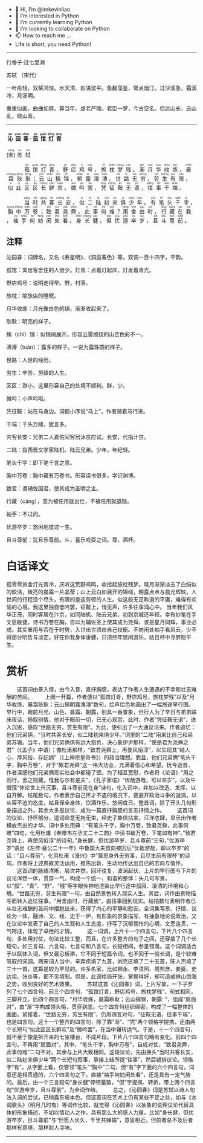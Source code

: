 - 👋 Hi, I’m @imkevinliao
- 👀 I’m interested in Python
- 🌱 I’m currently learning Python
- 💞️ I’m looking to collaborate on Python
- 📫 How to reach me ...
- Life is short, you need Python!

<!---
imkevinliao/imkevinliao is a ✨ special ✨ repository because its `README.md` (this file) appears on your GitHub profile.
You can click the Preview link to take a look at your changes.
--->

---
行香子·过七里濑

苏轼 〔宋代〕

一叶舟轻，双桨鸿惊。水天清、影湛波平。鱼翻藻鉴，鹭点烟汀。过沙溪急，霜溪冷，月溪明。

重重似画，曲曲如屏。算当年、虚老严陵。君臣一梦，今古空名。但远山长，云山乱，晓山青。

---

<h4 class="card-title mr-1"><ruby>&nbsp;沁&nbsp;<rt>qìn</rt>&nbsp;园&nbsp;<rt>yuán</rt>&nbsp;春&nbsp;<rt>chūn</rt>·<rt class="symbol"> </rt>&nbsp;孤&nbsp;<rt>gū</rt>&nbsp;馆&nbsp;<rt>guǎn</rt>&nbsp;灯&nbsp;<rt>dēng</rt>&nbsp;青&nbsp;<rt>qīng</rt></ruby></h4>
<p class="card-subtitle mb-2 text-muted mr-1"> (<span><ruby>宋<rt>sòng</rt></ruby></span>)<span><ruby>&nbsp;苏&nbsp;<rt>sū</rt>&nbsp;轼&nbsp;<rt>shì</rt></ruby></span></p>
<div><p class="norm py-content"><ruby>&nbsp;　&nbsp;<rt> </rt>&nbsp;　&nbsp;<rt> </rt>&nbsp;孤&nbsp;<rt>gū</rt>&nbsp;馆&nbsp;<rt>guǎn</rt>&nbsp;灯&nbsp;<rt>dēng</rt>&nbsp;青&nbsp;<rt>qīng</rt>，<rt class="symbol"> </rt>&nbsp;野&nbsp;<rt>yě</rt>&nbsp;店&nbsp;<rt>diàn</rt>&nbsp;鸡&nbsp;<rt>jī</rt>&nbsp;号&nbsp;<rt>háo</rt>，<rt class="symbol"> </rt>&nbsp;旅&nbsp;<rt>lǚ</rt>&nbsp;枕&nbsp;<rt>zhěn</rt>&nbsp;梦&nbsp;<rt>mèng</rt>&nbsp;残&nbsp;<rt>cán</rt>。<rt class="symbol"> </rt>&nbsp;渐&nbsp;<rt>jiàn</rt>&nbsp;月&nbsp;<rt>yuè</rt>&nbsp;华&nbsp;<rt>huá</rt>&nbsp;收&nbsp;<rt>shōu</rt>&nbsp;练&nbsp;<rt>liàn</rt>，<rt class="symbol"> </rt>&nbsp;晨&nbsp;<rt>chén</rt>&nbsp;霜&nbsp;<rt>shuāng</rt>&nbsp;耿&nbsp;<rt>gěng</rt>&nbsp;耿&nbsp;<rt>gěng</rt>；<rt class="symbol"> </rt>&nbsp;云&nbsp;<rt>yún</rt>&nbsp;山&nbsp;<rt>shān</rt>&nbsp;摛&nbsp;<rt>chī</rt>&nbsp;锦&nbsp;<rt>jǐn</rt>，<rt class="symbol"> </rt>&nbsp;朝&nbsp;<rt>zhāo</rt>&nbsp;露&nbsp;<rt>lù</rt>&nbsp;漙&nbsp;<rt>tuán</rt>&nbsp;漙&nbsp;<rt>tuán</rt>。<rt class="symbol"> </rt>&nbsp;世&nbsp;<rt>shì</rt>&nbsp;路&nbsp;<rt>lù</rt>&nbsp;无&nbsp;<rt>wú</rt>&nbsp;穷&nbsp;<rt>qióng</rt>，<rt class="symbol"> </rt>&nbsp;劳&nbsp;<rt>láo</rt>&nbsp;生&nbsp;<rt>shēng</rt>&nbsp;有&nbsp;<rt>yǒu</rt>&nbsp;限&nbsp;<rt>xiàn</rt>，<rt class="symbol"> </rt>&nbsp;似&nbsp;<rt>sì</rt>&nbsp;此&nbsp;<rt>cǐ</rt>&nbsp;区&nbsp;<rt>qū</rt>&nbsp;区&nbsp;<rt>qū</rt>&nbsp;长&nbsp;<rt>cháng</rt>&nbsp;鲜&nbsp;<rt>xiān</rt>&nbsp;欢&nbsp;<rt>huān</rt>。<rt class="symbol"> </rt>&nbsp;微&nbsp;<rt>wēi</rt>&nbsp;吟&nbsp;<rt>yín</rt>&nbsp;罢&nbsp;<rt>bà</rt>，<rt class="symbol"> </rt>&nbsp;凭&nbsp;<rt>píng</rt>&nbsp;征&nbsp;<rt>zhēng</rt>&nbsp;鞍&nbsp;<rt>ān</rt>&nbsp;无&nbsp;<rt>wú</rt>&nbsp;语&nbsp;<rt>yǔ</rt>，<rt class="symbol"> </rt>&nbsp;往&nbsp;<rt>wǎng</rt>&nbsp;事&nbsp;<rt>shì</rt>&nbsp;千&nbsp;<rt>qiān</rt>&nbsp;端&nbsp;<rt>duān</rt>。<rt class="symbol"> </rt></ruby></p><p class="norm py-content"><ruby>&nbsp;　&nbsp;<rt> </rt>&nbsp;　&nbsp;<rt> </rt>&nbsp;当&nbsp;<rt>dāng</rt>&nbsp;时&nbsp;<rt>shí</rt>&nbsp;共&nbsp;<rt>gòng</rt>&nbsp;客&nbsp;<rt>kè</rt>&nbsp;长&nbsp;<rt>cháng</rt>&nbsp;安&nbsp;<rt>ān</rt>，<rt class="symbol"> </rt>&nbsp;似&nbsp;<rt>sì</rt>&nbsp;二&nbsp;<rt>èr</rt>&nbsp;陆&nbsp;<rt>lù</rt>&nbsp;初&nbsp;<rt>chū</rt>&nbsp;来&nbsp;<rt>lái</rt>&nbsp;俱&nbsp;<rt>jù</rt>&nbsp;少&nbsp;<rt>shào</rt>&nbsp;年&nbsp;<rt>nián</rt>。<rt class="symbol"> </rt>&nbsp;有&nbsp;<rt>yǒu</rt>&nbsp;笔&nbsp;<rt>bǐ</rt>&nbsp;头&nbsp;<rt>tóu</rt>&nbsp;千&nbsp;<rt>qiān</rt>&nbsp;字&nbsp;<rt>zì</rt>，<rt class="symbol"> </rt>&nbsp;胸&nbsp;<rt>xiōng</rt>&nbsp;中&nbsp;<rt>zhōng</rt>&nbsp;万&nbsp;<rt>wàn</rt>&nbsp;卷&nbsp;<rt>juàn</rt>；<rt class="symbol"> </rt>&nbsp;致&nbsp;<rt>zhì</rt>&nbsp;君&nbsp;<rt>jūn</rt>&nbsp;尧&nbsp;<rt>yáo</rt>&nbsp;舜&nbsp;<rt>shùn</rt>，<rt class="symbol"> </rt>&nbsp;此&nbsp;<rt>cǐ</rt>&nbsp;事&nbsp;<rt>shì</rt>&nbsp;何&nbsp;<rt>hé</rt>&nbsp;难&nbsp;<rt>nán</rt>？<rt class="symbol"> </rt>&nbsp;用&nbsp;<rt>yòng</rt>&nbsp;舍&nbsp;<rt>shě</rt>&nbsp;由&nbsp;<rt>yóu</rt>&nbsp;时&nbsp;<rt>shí</rt>，<rt class="symbol"> </rt>&nbsp;行&nbsp;<rt>xíng</rt>&nbsp;藏&nbsp;<rt>cáng</rt>&nbsp;在&nbsp;<rt>zài</rt>&nbsp;我&nbsp;<rt>wǒ</rt>，<rt class="symbol"> </rt>&nbsp;袖&nbsp;<rt>xiù</rt>&nbsp;手&nbsp;<rt>shǒu</rt>&nbsp;何&nbsp;<rt>hé</rt>&nbsp;妨&nbsp;<rt>fáng</rt>&nbsp;闲&nbsp;<rt>xián</rt>&nbsp;处&nbsp;<rt>chù</rt>&nbsp;看&nbsp;<rt>kàn</rt>。<rt class="symbol"> </rt>&nbsp;身&nbsp;<rt>shēn</rt>&nbsp;长&nbsp;<rt>cháng</rt>&nbsp;健&nbsp;<rt>jiàn</rt>，<rt class="symbol"> </rt>&nbsp;但&nbsp;<rt>dàn</rt>&nbsp;优&nbsp;<rt>yōu</rt>&nbsp;游&nbsp;<rt>yóu</rt>&nbsp;卒&nbsp;<rt>zú</rt>&nbsp;岁&nbsp;<rt>suì</rt>，<rt class="symbol"> </rt>&nbsp;且&nbsp;<rt>qiě</rt>&nbsp;斗&nbsp;<rt>dòu</rt>&nbsp;尊&nbsp;<rt>zūn</rt>&nbsp;前&nbsp;<rt>qián</rt>。<rt class="symbol"> </rt></ruby></p></div>

## 注释

沁园春：词牌名，又名《寿星明》、《洞庭春色》等。双调一百十四字，平韵。

孤馆：寓居客舍住的人很少。灯青：点着灯起床，灯发着青光。

野店鸡号：说明走得早。野，村落。

旅枕：喻旅店的睡眠。

月华收练：月光像白色的绢，渐渐收起来了。

耿耿：明亮的样子。

摛（chī）锦：似锦缎展开。形容云雾缭绕的山峦色彩不一。

溥溥（tuán）：露多的样子。一说为露珠圆的样子。

世路：人世的经历。

劳生：辛苦、劳碌的人生。

区区：渺小，这里形容自己的处境不顺利。鲜，少。

微吟：小声吟哦。

凭征鞍：站在马身边。词题小序说“马上”，作者骑着马行进。

千端：千头万绪，犹言多。

共客长安：兄弟二人嘉佑间客居沐京应试。长安，代指汁京。

二陆：指西晋文学家陆机、陆云兄弟。少年，年纪轻。

笔头千字：即下笔千言之意。

胸中万卷：胸中藏有万卷书。形容读书很多，学识渊博。

致君：谓辅佐国君，使其成为圣明之主。

行藏（cáng），意为被任用就出仕，不被任用就退隐。

袖手：不过问。

优游卒岁：悠闲地度过一生。

且斗尊前：犹且乐尊前。斗，喜乐戏耍之词。尊，酒杯。

# 白话译文
孤零零旅舍灯光青冷，厌听这荒野鸡鸣，收拾起旅枕残梦。晓月渐渐淡去了白绢似的皎洁，微亮的晨霜一片晶莹；山上云白如展开的锦缎，朝露点点与晨光辉映。人世间的行程没个尽头，有限的是这劳顿的人生。似这般无足称道的平庸，难得有欢愉的心境。我这里独自低吟罢，征鞍上，悄无声，许多往事涌心中。
当年我们风华正茂，同时客居在汴京，如同陆机、陆云兄弟，初到京城还年轻。幸有妙笔在手文思敏捷，诗书万卷在胸，自以为辅佐圣上使其成为尧舜，该是星月同辉，事业必成。其实重用与否在于时势，入世出世须由自己权衡。不妨闲处袖手看风云，少不得那分明哲与淡定。好在你我身体康健，只须终年悠闲游乐，姑且杯中寻醉慰平生。

# 赏析
  这首词由景入情，由今入昔，直抒胸臆，表达了作者人生遭遇的不幸和壮志难酬的苦闷。
　　上阕一开篇，作者便以“孤馆灯青，野店鸡号，旅枕梦残”以及“月华收练，晨霜耿耿；云山摛朝露漙漙”数句，绘声绘色地画出了一幅旅途早行图。早行中，眼前月光、山色、晨霜、朝露，别具一番景象，但行人为了早日与弟弟联床夜话，畅叙别情，他对于眼前一切，已无心观赏。此时，作者“凭征鞍无语”，进入沉思，感叹“世路无穷，劳生有限”。为此，便引出了一大通议论来。作者追忆：他们兄弟俩，“当时共客长安，似二陆初来俱少年。”词里的“二陆”用来比自己和弟弟苏辙。当年，他们兄弟俩俱有远大抱负，决心象伊尹那样，“使是君为尧舜之君”（《孟子》中语）；像杜甫那样，“致君尧舜上，再使风俗淳”，以实现其“结人心、厚风俗、存纪纲”（《上神宗皇帝书》）的政治理想。而且，他们兄弟俩“笔头千字，胸中万卷”，对于“致君尧舜”这一伟大功业，充满着信心和希望。抚今追昔，作者深感他们兄弟俩现实社会中都碰了壁。为了相互宽慰，作者将《论语》“用之则行，舍之则藏，惟我与尔有是夫”，《孔子家语》“优哉游哉，可以卒岁”，以及牛僧孺“休论世上升沉事，且斗尊前见在身”诗句，化入词中，并加以改造、发挥，以自开解。结尾数句，作者表示自己怀才不遇的境况下，要避开政治斗争的漩涡，以从容不迫的态度，姑且保全身体，饮酒作乐，悠闲度日。整首词，除了开头几句形象描述之外，其余大多是议论、成为一篇直抒胸臆的言志抒情之作。
　　这首词的议论、抒怀部分，遣词命意无拘无束，经史子集信拈来，汪洋恣肆，显示出作者横放杰出的才华。词中多处用典：“有笔头千字，胸中万卷，致君尧舜，此事何难”四句，化用杜甫《奉赠韦左丞丈二十二韵》中读书破万卷，下笔如有神“、”致君尧舜上，再使风俗淳“的诗句。”身长健，但优游卒岁，且斗尊前“三句，”优游卒岁“语出《左传·襄公二十一年》中鲁国大夫叔向被囚后”优哉游哉，聊以卒岁“的话：”且斗尊前“，化用杜甫《漫兴》中”莫思身外无穷事，且尽生前有限杯“的诗句。作者将上述典故灵活运用，推陈出新，生动地传达出自已的志向与情怀。
　　这首词的脉络清晰，层次井然，回环往复，波澜起伏，上片的早行图与下片的议论浑然一体，贯穿一气，构成一个统一、和谐的整体：头几句写景，以“孤”、“青”、“野”、“残”等字眼传神地渲染出早行途中孤寂、凄清的环境和心境。“世路无穷，劳生有限”一句，由自然景色转入现实人生。其后，词作由景物描写而转入追忆往事。“用舍由时，行藏我”，由往事回到现实。结拍数句表明作者已从壮志难酬的苦闷中摆脱出来，获得了内心的平静和慰安。全词集写景、抒情、议论为一体，融诗、文、经、史于一炉，有形象的景象描写，有抽象地论说政治，又在议论中发表了自己的人生观和人生态度，抒写了沉郁惆怅的心境，文思连贯，一气呵成，体现了卓绝的才情。
　　这一词调，上片十一个四言句，下片八个四言句，多处用对仗，句法比较工整，而且，在许多整齐的句子之间，还穿插了几个长短句，如三言句、六言句、七言句和八言句，长短相间，参差错落。这个词调适合于以赋体入词，但又最忌板滞，它不同于短篇令词，也不同于一般长调，是个较难驾驭的词调。两宋词人当中，辛弃疾填了九首，刘克庄填了二十五首，陈人杰填了三十一首，这算是较为罕见的。许多名家，比如柳永、李清照、周邦彦、姜夔、史达祖、张炎等，都不见填制。但是，此调格局开张，掌握得好，却可造成排山倒海之势，收到良好的艺术效果。
　　苏轼这首《沁园春》词，上片写景，一下子罗列了七个四言句。前三个四言句，“孤馆灯青，野店鸡号，旅枕梦残”，句式相同，三脚并立。后四个四言句，“月华收练，晨霜耿耿；云山摛锦，朝露”，组成“扇面对”，由“渐”字构成领头格，贯穿到底。七个四言句组织绵密，构成了一幅整体的画面。紧接着，“世路无穷，劳生有限”，仍用四言对句，“征鞍无语，往事千端”，也是四言句。这十一个整齐的四言句，除了靠“渐”、“凭”两个领格字提携，还由两个长短句“似此区区长鲜欢”及“微吟罢”，在当中辗转运气。于是，十一个四言句，就不至于像是拆开来的七宝楼台，不成片段。下片八个四言句略有变化。前四个四言句，不再用“扇面对”，其中，“笔头千字，胸中万卷”，自成对仗，“致君尧舜，此事何难”二句不对。其余与上片大致相同。这段议论，先由换头“当时共客长安，似二陆初来俱少年”两个长短句叙事，承接上结所提“往事”，然后铺排议论。领格字“有”，从字面上看，仅管领“笔头”“胸中”二句，但“有”字下面的六个四言句，词意还是相贯通的，六个四言句之下，直接“袖手何妨闲处看”，还是具有一定气势的。最后，由一个三言短句“身长健”停顿蓄势，“但”字提携、转折，带上两个四言句“优游卒岁，且斗尊前”，为全词作结。
　　总之，《沁园春》词是苏轼以诗人句法入词的尝试，已稍露东坡本色。但这首词在艺术上仍有某些不足之处，如与《水调歌头》（明月几时有）等词作比较，就觉得《沁园春》以抽象的说理议论代替具体的形象描述，不如以情动人之作，具有那么大的感人力量。比如“身长健，但优游卒岁，且斗尊前”与“但愿人长久，千里共婵娟”，意思相近，但前者总不及后者那样有意境，那样耐人寻味。
  
---

